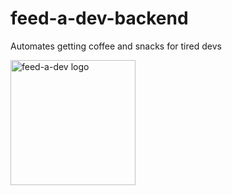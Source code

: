 # feed-a-dev-backend
Automates getting coffee and snacks for tired devs


<img src="https://imgur.com/tsIoR7w.png" alt="feed-a-dev logo" width="200px"/>
